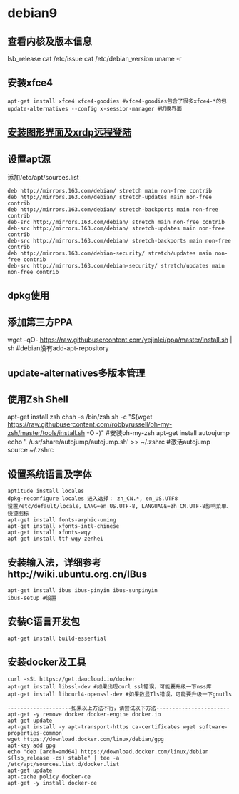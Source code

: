 # debian9

## 查看内核及版本信息
lsb_release
cat /etc/issue
cat /etc/debian_version
uname -r

## 安装xfce4
	apt-get install xfce4 xfce4-goodies #xfce4-goodies包含了很多xfce4-*的包
	update-alternatives --config x-session-manager #切换界面

## [安装图形界面及xrdp远程登陆](http://c-nergy.be/blog/?p=5874)

## 设置apt源
添加/etc/apt/sources.list

	deb http://mirrors.163.com/debian/ stretch main non-free contrib
	deb http://mirrors.163.com/debian/ stretch-updates main non-free contrib
	deb http://mirrors.163.com/debian/ stretch-backports main non-free contrib
	deb-src http://mirrors.163.com/debian/ stretch main non-free contrib
	deb-src http://mirrors.163.com/debian/ stretch-updates main non-free contrib
	deb-src http://mirrors.163.com/debian/ stretch-backports main non-free contrib
	deb http://mirrors.163.com/debian-security/ stretch/updates main non-free contrib
	deb-src http://mirrors.163.com/debian-security/ stretch/updates main non-free contrib

## dpkg使用

## 添加第三方PPA
wget -qO- https://raw.githubusercontent.com/yejinlei/ppa/master/install.sh | sh  #debian没有add-apt-repository

## update-alternatives多版本管理

## 使用Zsh Shell
apt-get install zsh
chsh -s /bin/zsh
sh -c "$(wget https://raw.githubusercontent.com/robbyrussell/oh-my-zsh/master/tools/install.sh -O -)" #安装oh-my-zsh
apt-get install autoujump
echo '. /usr/share/autojump/autojump.sh' >> ~/.zshrc #激活autojump
source ~/.zshrc

## 设置系统语言及字体
	aptitude install locales
	dpkg-reconfigure locales 进入选择： zh_CN.*, en_US.UTF8
	设置/etc/default/locale，LANG=en_US.UTF-8, LANGUAGE=zh_CN.UTF-8影响菜单、快捷图标
	apt-get install fonts-arphic-uming 
	apt-get install xfonts-intl-chinese
	apt-get install xfonts-wqy
	apt-get install ttf-wqy-zenhei

## 安装输入法，详细参考http://wiki.ubuntu.org.cn/IBus
	apt-get install ibus ibus-pinyin ibus-sunpinyin
    ibus-setup #设置

## 安装C语言开发包
	apt-get install build-essential

## 安装docker及工具
	curl -sSL https://get.daocloud.io/docker
	apt-get install libssl-dev #如果出现curl ssl错误，可能要升级一下nss库
	apt-get install libcurl4-openssl-dev #如果数显Tls错误，可能要升级一下gnutls

    --------------------如果以上方法不行，请尝试以下方法-----------------------
	apt-get -y remove docker docker-engine docker.io
	apt-get update
	apt-get install -y apt-transport-https ca-certificates wget software-properties-common
	wget https://download.docker.com/linux/debian/gpg 
	apt-key add gpg
	echo "deb [arch=amd64] https://download.docker.com/linux/debian $(lsb_release -cs) stable" | tee -a /etc/apt/sources.list.d/docker.list
	apt-get update
	apt-cache policy docker-ce
	apt-get -y install docker-ce
